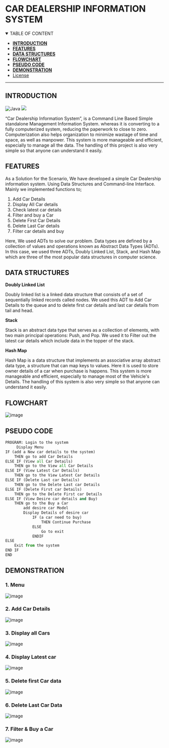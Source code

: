 # CAR DEALERSHIP INFORMATION SYSTEM

<details open="open">
<summary>TABLE OF CONTENT</summary>

- [**INTRODUCTION**](#introduction)
- [**FEATURES**](#features)
- [**DATA STRUCTURES**](#data-structures)
- [**FLOWCHART**](#flowchart)
- [**PSEUDO CODE**](#pseudo-code)
- [**DEMONSTRATION**](#demonstration)
- [License](#license)
</details>

---

## INTRODUCTION

![Java](https://img.shields.io/badge/java-%23ED8B00.svg?style=for-the-badge&logo=java&logoColor=white) <img src="https://img.shields.io/badge/IntelliJ_IDEA-000000.svg?style=for-the-badge&logo=intellij-idea&logoColor=white" />

“Car Dealership Information System”, is a Command Line Based Simple standalone Management Information System. whereas it is converting to a fully computerized system, reducing the paperwork to close to zero. Computerization also helps organization to minimize wastage of time and space, as well as manpower. This system is more manageable and efficient, especially to manage all the data. The handling of this project is also very simple so that anyone can understand it easily.


## FEATURES

As a Solution for the Scenario, We have developed a simple Car Dealership information system. Using Data Structures and Command-line Interface.
Mainly we implemented functions to; 
1. Add Car Details 
2. Display All Car details 
3. Check latest car details
4. Filter and buy a Car
5. Delete First Car Details 
6. Delete Last Car details 
7. Filter car details and buy
 
Here, We used ADTs to solve our problem. Data types are defined by a collection of values and operations known as Abstract Data Types (ADTs). In this case, we used three ADTs, Doubly Linked List, Stack, and Hash Map which are three of the most popular data structures in computer science.


## DATA STRUCTURES

**Doubly Linked List**

Doubly linked list is a linked data structure that consists of a set of sequentially linked records called nodes. We used this ADT to Add Car Details to the queue and to delete first car details and last car details from tail and head.

**Stack**

Stack is an abstract data type that serves as a collection of elements, with two main principal operations: Push, and Pop. We used it to Filter out the latest car details which include data in the topper of the stack.

**Hash Map**

Hash Map is a data structure that implements an associative array abstract data type, a structure that can map keys to values. Here it is used to store owner details of a car when purchase is happens.
This system is more manageable and efficient, especially to manage most of the Vehicle's Details.  The handling of this system is also very simple so that anyone can understand it easily.

## FLOWCHART

![image](https://user-images.githubusercontent.com/64683688/158532753-2c77d2fc-f253-412a-908f-20f395efdadd.png)

## PSEUDO CODE

```python
PROGRAM: Login to the system
	 Display Menu
IF (add a New car details to the system)
	THEN go to add Car Details
ELSE IF (View all Car Details)
	THEN go to the View all Car Details
ELSE IF (View Latest Car Details)
	THEN go to the View Latest Car Details
ELSE IF (Delete Last car Details)
	THEN go to the Delete Last car Details
ELSE IF (Delete First car Details)
	THEN go to the Delete First car Details
ELSE IF (View Desire car details and Buy)
	THEN go to the Buy a Car
		add desire car Model
		Display Details of desire car
			IF (a car need to buy)
				THEN Continue Purchase
			ELSE
				Go to exit
			ENDIF
ELSE
	Exit from the system
END IF
END
```

## DEMONSTRATION

### 1.	Menu

![image](https://user-images.githubusercontent.com/64683688/158532982-187a773d-6ec7-4e31-a692-aee73a797b36.png)

### 2.	Add Car Details

![image](https://user-images.githubusercontent.com/64683688/158533036-e31230ae-30fb-4f1e-b080-89667112c134.png)

### 3.	Display all Cars

![image](https://user-images.githubusercontent.com/64683688/158533069-078c1bc2-1adc-4680-9177-53544c53dd85.png)

### 4.	Display Latest car

![image](https://user-images.githubusercontent.com/64683688/158533106-fafd01a9-21cb-4d55-a8ec-8aa77d681b40.png)

### 5.	Delete first Car data

![image](https://user-images.githubusercontent.com/64683688/158533149-5f8b5bc3-900a-4b30-bff5-38e248789fb7.png)

### 6.	Delete Last Car Data

![image](https://user-images.githubusercontent.com/64683688/158533207-ec75965e-1d18-418d-add6-8d48b8616a5a.png)

### 7.	Filter & Buy a Car

![image](https://user-images.githubusercontent.com/64683688/158533294-c4763a98-ac58-44a6-9dac-a2902d1b1075.png)
